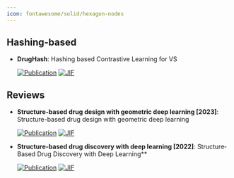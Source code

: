 ```yaml
---
icon: fontawesome/solid/hexagon-nodes
---
```



## **Hashing-based**


- **DrugHash**: Hashing based Contrastive Learning for VS  

    [![Publication](https://img.shields.io/badge/Publication-Citations:2-blue?style=for-the-badge&logo=bookstack)](https://doi.org/10.1016/j.patrec.2024.06.003) 
    [![JIF](https://img.shields.io/badge/Impact_Factor-3.90-purple?style=for-the-badge&logo=academia)](https://doi.org/10.1016/j.patrec.2024.06.003)


## **Reviews**


- **Structure-based drug design with geometric deep learning [2023]**: Structure-based drug design with geometric deep learning  

    [![Publication](https://img.shields.io/badge/Publication-Citations:85-blue?style=for-the-badge&logo=bookstack)](https://doi.org/10.1016/j.sbi.2023.102548) 
    [![JIF](https://img.shields.io/badge/Impact_Factor-6.10-purple?style=for-the-badge&logo=academia)](https://doi.org/10.1016/j.sbi.2023.102548)



- **Structure-based drug discovery with deep learning [2022]**: Structure‐Based Drug Discovery with Deep Learning**  

    [![Publication](https://img.shields.io/badge/Publication-Citations:27-blue?style=for-the-badge&logo=bookstack)](https://doi.org/10.1002/cbic.202200776) 
    [![JIF](https://img.shields.io/badge/Impact_Factor-2.60-purple?style=for-the-badge&logo=academia)](https://doi.org/10.1002/cbic.202200776)


